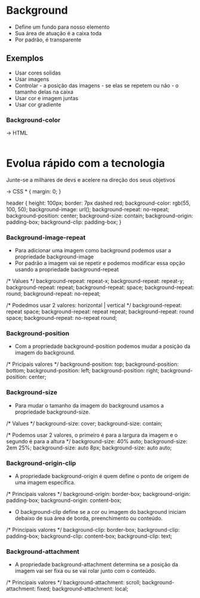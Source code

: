 # Background
    
- Define um fundo para nosso elemento
- Sua área de atuação é a caixa toda
- Por padrão, é transparente

## Exemplos

- Usar cores solidas
- Usar imagens
- Controlar
        - a posição das imagens
        - se elas se repetem ou não
        - o tamanho delas na caixa
- Usar cor e imagem juntas
- Usar cor gradiente


### Background-color
-> HTML
<header>
</header>
<main>
    <h1>Evolua rápido com a tecnologia</h1>
    <p>Junte-se a milhares de devs e acelere
    na direção dos seus objetivos</p>
</main>
-> CSS
* {
    margin: 0;
}

header {
    height: 100px;
    border: 7px dashed red;
    background-color: rgb(55, 100, 50);
    background-image: url();
    background-repeat: no-repeat;
    background-position: center;
    background-size: contain;
    background-origin: padding-box;
    background-clip: padding-box;
}

### Background-image-repeat
- Para adicionar uma imagem como background podemos usar a propriedade background-image
- Por padrão a imagem vai se repetir e podemos modificar essa opção usando a propriedade background-repeat

/* Values */
background-repeat: repeat-x;
background-repeat: repeat-y;
background-repeat: repeat;
background-repeat: space;
background-repeat: round;
background-repeat: no-repeat;

/* Podedmos usar 2 valores: horizontal | vertical */
background-repeat: repeat space;
background-repeat: repeat repeat;
background-repeat: round space;
background-repeat: no-repeat round;

### Background-position
- Com a propriedade background-position podemos mudar a posição da imagem do background.

/* Pricipais valores */
background-position: top;
background-position: bottom;
background-position: left;
background-position: right;
background-position: center;

### Background-size
- Para mudar o tamanho da imagem do background usamos a propriedade background-size.

/* Values */
background-size: cover;
background-size: contain;

/* Podemos usar 2 valores, o primeiro é para a largura da imagem e o segundo é para a altura */
background-size: 40% auto;
background-size: 2em 25%;
background-size: auto 8px;
background-size: auto auto;

### Background-origin-clip
- A propriedade background-origin é quem define o ponto de origem de uma imagem específica.

/* Principais valores */
background-origin: border-box;
background-origin: padding-box;
background-origin: content-box;

- O background-clip define se a cor ou imagem do background iniciam debaixo de sua área de borda, preenchimento ou conteúdo.

/* Principais valores */
background-clip: border-box;
background-clip: padding-box;
background-clip: content-box;
background-clip: text;

### Background-attachment
- A propriedade background-attachment determina se a posição da imagem vai ser fixa ou se vai rolar junto com o conteúdo.

/* Principais valores */
background-attachment: scroll;
background-attachment: fixed;
background-attachment: local;